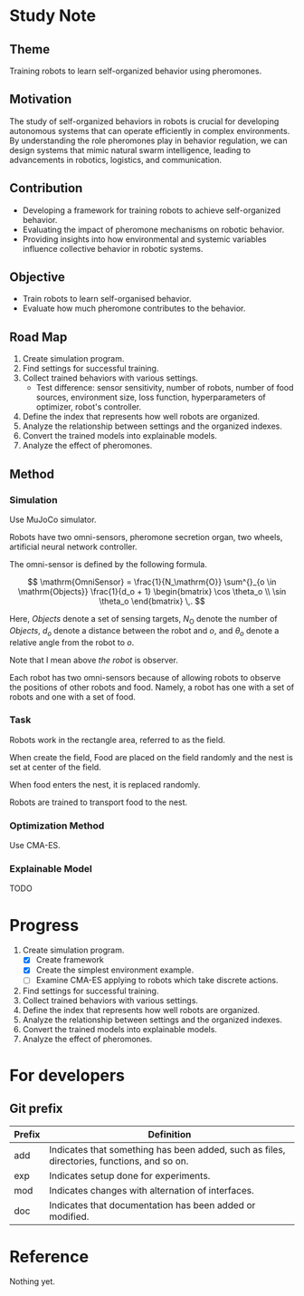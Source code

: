 # Study Note

## Theme

Training robots to learn self-organized behavior using pheromones.

## Motivation

The study of self-organized behaviors in robots is crucial for developing autonomous systems that
can operate efficiently in complex environments.
By understanding the role pheromones play in behavior regulation,
we can design systems that mimic natural swarm intelligence,
leading to advancements in robotics, logistics, and communication.

## Contribution

- Developing a framework for training robots to achieve self-organized behavior.
- Evaluating the impact of pheromone mechanisms on robotic behavior.
- Providing insights into how environmental and systemic variables influence collective behavior in robotic systems.

## Objective

- Train robots to learn self-organised behavior.
- Evaluate how much pheromone contributes to the behavior.

## Road Map

1. Create simulation program.
2. Find settings for successful training.
3. Collect trained behaviors with various settings.
    - Test difference: sensor sensitivity, number of robots, number of food sources, environment size, loss function,
      hyperparameters of optimizer, robot's controller.
4. Define the index that represents how well robots are organized.
5. Analyze the relationship between settings and the organized indexes.
6. Convert the trained models into explainable models.
7. Analyze the effect of pheromones.

## Method

### Simulation

Use MuJoCo simulator.

Robots have two omni-sensors, pheromone secretion organ, two wheels, artificial neural network controller.

The omni-sensor is defined by the following formula.

$$
\mathrm{OmniSensor} = \frac{1}{N_\mathrm{O}} \sum^{}_{o \in \mathrm{Objects}}
\frac{1}{d_o + 1}
\begin{bmatrix}
\cos \theta_o \\
\sin \theta_o
\end{bmatrix} \,.
$$

Here,
*Objects* denote a set of sensing targets,
$N_\mathrm{O}$ denote the number of *Objects*,
$d_o$ denote a distance between the robot and $o$, and
$\theta_o$ denote a relative angle from the robot to $o$.

Note that I mean above *the robot* is observer.

Each robot has two omni-sensors because of allowing robots to observe the positions of other robots and food.
Namely, a robot has one with a set of robots and one with a set of food.

### Task

Robots work in the rectangle area, referred to as the field.

When create the field, Food are placed on the field randomly and
the nest is set at center of the field.

When food enters the nest, it is replaced randomly.

Robots are trained to transport food to the nest.

### Optimization Method

Use CMA-ES.

### Explainable Model

TODO

# Progress

1. Create simulation program.
    - [x] Create framework
    - [x] Create the simplest environment example.
    - [ ] Examine CMA-ES applying to robots which take discrete actions.
2. Find settings for successful training.
3. Collect trained behaviors with various settings.
4. Define the index that represents how well robots are organized.
5. Analyze the relationship between settings and the organized indexes.
6. Convert the trained models into explainable models.
7. Analyze the effect of pheromones.

# For developers

## Git prefix

| Prefix | Definition                                                                                 |
|--------|--------------------------------------------------------------------------------------------|
| add    | Indicates that something has been added, such as files, directories, functions, and so on. |
| exp    | Indicates setup done for experiments.                                                      |
| mod    | Indicates changes with alternation of interfaces.                                          |
| doc    | Indicates that documentation has been added or modified.                                   |

# Reference

Nothing yet.